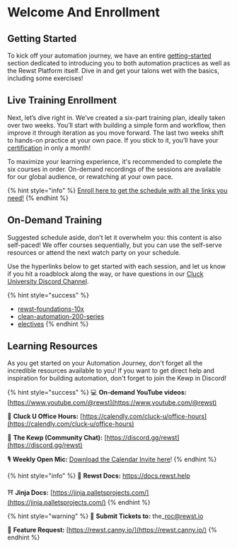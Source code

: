 # Welcome And Enrollment

## Getting Started

To kick off your automation journey, we have an entire [getting-started](getting-started/ "mention") section dedicated to introducing you to both automation practices as well as the Rewst Platform itself. Dive in and get your talons wet with the basics, including some exercises!

## Live Training Enrollment

Next, let’s dive right in. We’ve created a six-part training plan, ideally taken over two weeks. You’ll start with building a simple form and workflow, then improve it through iteration as you move forward. The last two weeks shift to hands-on practice at your own pace. If you stick to it, you’ll have your [certification](rewst-foundations-10x/foundations-certification.md) in only a month!&#x20;

To maximize your learning experience, it's recommended to complete the six courses in order. On-demand recordings of the sessions are available for our global audience, or rewatching at your own pace.

{% hint style="info" %}
[Enroll here to get the schedule with all the links you need!](https://app.rewst.io/form/40c82e64-9976-4253-baf4-55421a2a2c3f)
{% endhint %}

## On-Demand Training

Suggested schedule aside, don’t let it overwhelm you: this content is also self-paced! We offer courses sequentially, but you can use the self-serve resources or attend the next watch party on your schedule. &#x20;

Use the hyperlinks below to get started with each session, and let us know if you hit a roadblock along the way, or have questions in our [Cluck University Discord Channel](https://discord.gg/WKwsZngc).&#x20;

{% hint style="success" %}
* [rewst-foundations-10x](rewst-foundations-10x/ "mention")
* [clean-automation-200-series](clean-automation-200-series/ "mention")
* [electives](electives/ "mention")
{% endhint %}

## Learning Resources

As you get started on your Automation Journey, don't forget all the incredible resources available to you! If you want to get direct help and inspiration for building automation, don't forget to join the Kewp in Discord!&#x20;

{% hint style="success" %}
&#x20;💻 **On-demand YouTube videos:** [https://www.youtube.com/@rewst](https://www.youtube.com/@rewst)

🙋 **Cluck U Office Hours:** [https://calendly.com/cluck-u/office-hours](https://calendly.com/cluck-u/office-hours)

💬 **The Kewp (Community Chat):** [https://discord.gg/rewst](https://discord.gg/rewst)

🎙️ **Weekly Open Mic:** [Download the Calendar Invite here](https://engine.rewst.io/webhooks/custom/trigger/02eb02e2-1177-43d9-9e13-8547414979fc/c47fdd7f-4075-47a8-ba92-94e790e67c06?request\_type=open\_mic\_link&)!
{% endhint %}

{% hint style="info" %}
🥚 **Rewst Docs:** [https://docs.rewst.help ](https://docs.rewst.help)

⛩️ **Jinja Docs:** [https://jinja.palletsprojects.com/](https://jinja.palletsprojects.com/)
{% endhint %}

{% hint style="warning" %}
🎫 **Submit Tickets to:** the\_roc@rewst.io

📝 **Feature Request:** [https://rewst.canny.io/](https://rewst.canny.io/)
{% endhint %}

